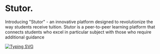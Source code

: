 
# Stutor.
Introducing "Stutor" -
an innovative platform designed to revolutionize the way students receive tuition. 
Stutor is a peer-to-peer learning platform that connects students who excel in particular subject with those who require additional guidance

[![Typing SVG](https://readme-typing-svg.demolab.com/?lines=Introducing+"Stutor";an+innovative+platform+designed;revolutionizing+the+way+of+tutions  )](https://git.io/typing-svg)

